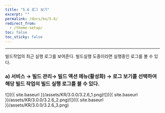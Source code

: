```yaml
---
title: "5.6 로그 보기"
excerpt: ""
permalink: /docs/ko/5.6/
redirect_from:
  - /theme-setup/
toc: false
toc_sticky: false
---
```


---
빌드작업의 최근 실행 로그를 보여준다. 빌드실행 도중이라면 실행중인 로그를 볼 수 있다.

### a\) 서비스 → 빌드 관리→ 빌드 액션 메뉴\(활성화\) → 로그 보기를 선택하여 해당 빌드 작업의 빌드 실행 로그를 볼 수 있다.
![]({{ site.baseurl }}/assets/KR/3.0.0/3.2.6_1.png)![]({{ site.baseurl }}/assets/KR/3.0.0/3.2.6_2.png)![]({{ site.baseurl }}/assets/KR/3.0.0/3.2.6_3.png)

